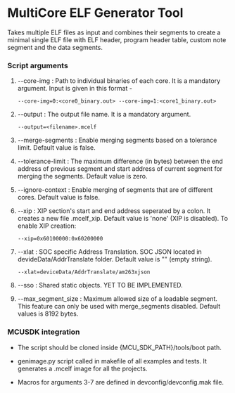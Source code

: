 # MultiCore ELF Generator Tool

Takes multiple ELF files as input and combines their segments to create a minimal single ELF file with ELF header, program header table, custom note segment and the data segments.

### Script arguments

1. --core-img : Path to individual binaries of each core. It is a mandatory argument. Input is given in this format - 
	```
	--core-img=0:<core0_binary.out> --core-img=1:<core1_binary.out>
	```

2. --output : The output file name. It is a mandatory argument.
	```
	--output=<filename>.mcelf
	```

3. --merge-segments : Enable merging segments based on a tolerance limit. Default value is false.

4. --tolerance-limit : The maximum difference (in bytes) between the end address of previous segment and start address of current segment for merging the segments. Default value is zero.

5. --ignore-context : Enable merging of segments that are of different cores. Default value is false.

6. --xip : XIP section's start and end address seperated by a colon. It creates a new file <filename>.mcelf_xip. Default value is 'none' (XIP is disabled). To enable XIP creation:
	```
	--xip=0x60100000:0x60200000
	```

7. --xlat : SOC specific Address Translation. SOC JSON located in devideData/AddrTranslate folder. Default value is "" (empty string).
	```
	--xlat=deviceData/AddrTranslate/am263xjson
	```

8. --sso : Shared static objects. YET TO BE IMPLEMENTED.

9. --max_segment_size : Maximum allowed size of a loadable segment. This feature can only be used with merge_segments disabled. Default values is 8192 bytes.


### MCUSDK integration

- The script should be cloned inside {MCU_SDK_PATH}/tools/boot path.

- genimage.py script called in makefile of all examples and tests. It generates a .mcelf image for all the projects.

- Macros for arguments 3-7 are defined in devconfig/devconfig.mak file.